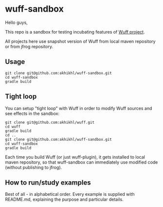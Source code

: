 # wuff-sandbox

Hello guys,

This repo is a sandbox for testing incubating features of [Wuff project](https://github.com/akhikhl/wuff).

All projects here use snapshot version of Wuff from local maven repository or from jfrog repository.

## Usage

```
git clone git@github.com:akhikhl/wuff-sandbox.git
cd wuff-sandbox
gradle build
```

## Tight loop

You can setup "tight loop" with Wuff in order to modify Wuff sources and see effects in the sandbox:

```
git clone git@github.com:akhikhl/wuff.git
cd wuff
gradle build
cd ..
git clone git@github.com:akhikhl/wuff-sandbox.git
cd wuff-sandbox
gradle build
```

Each time you build Wuff (or just wuff-plugin), it gets installed to local maven repository, so that wuff-sandbox can immediately use modified code (without publishing to jfrog).

## How to run/study examples

Best of all - in alphabetical order. Every example is supplied with README.md, explaining the purpose and particular details.
